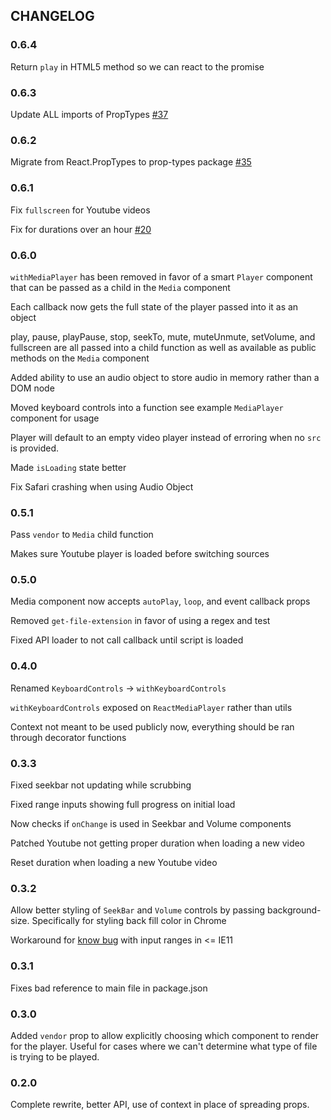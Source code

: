 ## CHANGELOG
### 0.6.4
Return `play` in HTML5 method so we can react to the promise

### 0.6.3
Update ALL imports of PropTypes [#37](https://github.com/souporserious/react-media-player/pull/37)

### 0.6.2
Migrate from React.PropTypes to prop-types package [#35](https://github.com/souporserious/react-media-player/pull/35)

### 0.6.1
Fix `fullscreen` for Youtube videos

Fix for durations over an hour [#20](https://github.com/souporserious/react-media-player/pull/20)

### 0.6.0
`withMediaPlayer` has been removed in favor of a smart `Player` component that can be passed as a child in the `Media` component

Each callback now gets the full state of the player passed into it as an object

play, pause, playPause, stop, seekTo, mute, muteUnmute, setVolume, and fullscreen are all passed into a child function as well as available as public methods on the `Media` component

Added ability to use an audio object to store audio in memory rather than a DOM node

Moved keyboard controls into a function see example `MediaPlayer` component for usage

Player will default to an empty video player instead of erroring when no `src` is provided.

Made `isLoading` state better

Fix Safari crashing when using Audio Object

### 0.5.1
Pass `vendor` to `Media` child function

Makes sure Youtube player is loaded before switching sources

### 0.5.0
Media component now accepts `autoPlay`, `loop`, and event callback props

Removed `get-file-extension` in favor of using a regex and test

Fixed API loader to not call callback until script is loaded

### 0.4.0
Renamed `KeyboardControls` -> `withKeyboardControls`

`withKeyboardControls` exposed on `ReactMediaPlayer` rather than utils

Context not meant to be used publicly now, everything should be ran through decorator functions

### 0.3.3
Fixed seekbar not updating while scrubbing

Fixed range inputs showing full progress on initial load

Now checks if `onChange` is used in Seekbar and Volume components

Patched Youtube not getting proper duration when loading a new video

Reset duration when loading a new Youtube video

### 0.3.2
Allow better styling of `SeekBar` and `Volume` controls by passing background-size. Specifically for styling back fill color in Chrome

Workaround for [know bug](https://github.com/facebook/react/issues/554) with input ranges in <= IE11

### 0.3.1
Fixes bad reference to main file in package.json

### 0.3.0
Added `vendor` prop to allow explicitly choosing which component to render for the player. Useful for cases where we can't determine what type of file is trying to be played.

### 0.2.0
Complete rewrite, better API, use of context in place of spreading props.
